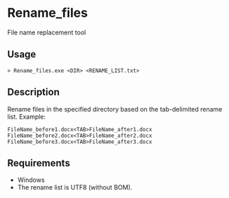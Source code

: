 # Rename_files 
File name replacement tool

## Usage  
```
> Rename_files.exe <DIR> <RENAME_LIST.txt>
```

## Description  
Rename files in the specified directory based on the tab-delimited rename list.
Example:
```
FileName_before1.docx<TAB>FileName_after1.docx
FileName_before2.docx<TAB>FileName_after2.docx
FileName_before3.docx<TAB>FileName_after3.docx
```

## Requirements
- Windows
- The rename list is UTF8 (without BOM).
